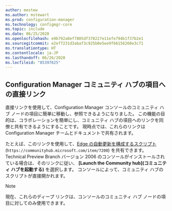 ```yaml
---
author: mestew
ms.author: mstewart
ms.prod: configuration-manager
ms.technology: configmgr-core
ms.topic: include
ms.date: 06/25/2020
ms.openlocfilehash: e9b792a0ef7805df378227e11efe794b1f37b2e1
ms.sourcegitcommit: e2ef7231d3abaf3c925b0e5ee9f66156260e3c71
ms.translationtype: HT
ms.contentlocale: ja-JP
ms.lasthandoff: 06/26/2020
ms.locfileid: "85397625"
---
```

## <a name="direct-links-to-configuration-manager-community-hub-items"></a><a name="bkmk_deeplink"></a> Configuration Manager コミュニティ ハブの項目への直接リンク
<!--4224406-->
直接リンクを使用して、Configuration Manager コンソールのコミュニティ ハブ ノードの項目に簡単に移動し、参照できるようになりました。 この機能の目的は、コラボレーションを簡単にし、コミュニティ ハブの項目へのリンクを同僚と共有できるようにすることです。 現時点では、これらのリンクは Configuration Manager チームとドキュメントで共有されます。

たとえば、このリンクを使用して、[Edge の自動更新を構成するスクリプト](https://communityhub.microsoft.com/item/7200) (`https://communityhub.microsoft.com/item/7200`) を共有できます。 Technical Preview Branch バージョン 2006 のコンソールがインストールされている場合は、そのリンクに従い、 **[Launch the Community hub]\(コミュニティ ハブを起動する\)** を選択します。 コンソールによって、コミュニティ ハブのスクリプトが直接開かれます。

> [!NOTE]
> 現在、これらのディープ リンクは、コンソールのコミュニティ ハブ ノードの項目に対してのみ使用できます。
